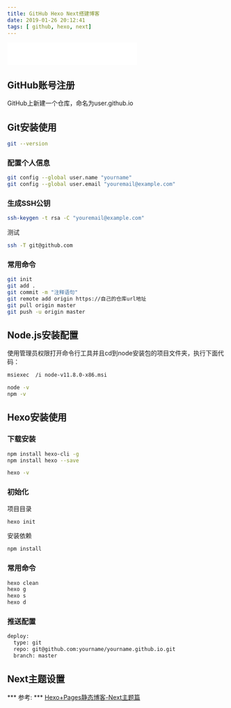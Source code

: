 ```yaml
---
title: GitHub Hexo Next搭建博客
date: 2019-01-26 20:12:41
tags: [ github, hexo, next]
---
```

<iframe frameborder="no" border="0" marginwidth="0" marginheight="0" width=298 height=52 src="//music.163.com/outchain/player?type=2&id=29999285&auto=0&height=32"></iframe>

## GitHub账号注册
GitHub上新建一个仓库，命名为user.github.io
## Git安装使用
``` bash
git --version
```
### 配置个人信息
``` bash
git config --global user.name "yourname"
git config --global user.email "youremail@example.com"
```
### 生成SSH公钥
``` bash
ssh-keygen -t rsa -C "youremail@example.com"
```
测试
``` bash
ssh -T git@github.com
```
### 常用命令
```bash
git init
git add .
git commit -m "注释语句"
git remote add origin https://自己的仓库url地址
git pull origin master
git push -u origin master
```
## Node.js安装配置
使用管理员权限打开命令行工具并且cd到node安装包的项目文件夹，执行下面代码：
``` bash
msiexec  /i node-v11.8.0-x86.msi
```
``` bash
node -v
npm -v
```
## Hexo安装使用
### 下载安装
``` bash
npm install hexo-cli -g
npm install hexo --save
```
``` bash
hexo -v
```
### 初始化
项目目录
``` bash
hexo init
```
安装依赖
``` bash
npm install
```
### 常用命令
``` bash
hexo clean
hexo g
hexo s
hexo d
```
### 推送配置
``` bash
deploy:
  type: git
  repo: git@github.com:yourname/yourname.github.io.git
  branch: master
```
## Next主题设置

*** 参考: *** [Hexo+Pages静态博客-Next主题篇](https://blog.csdn.net/mango_haoming/article/details/78207534/)
